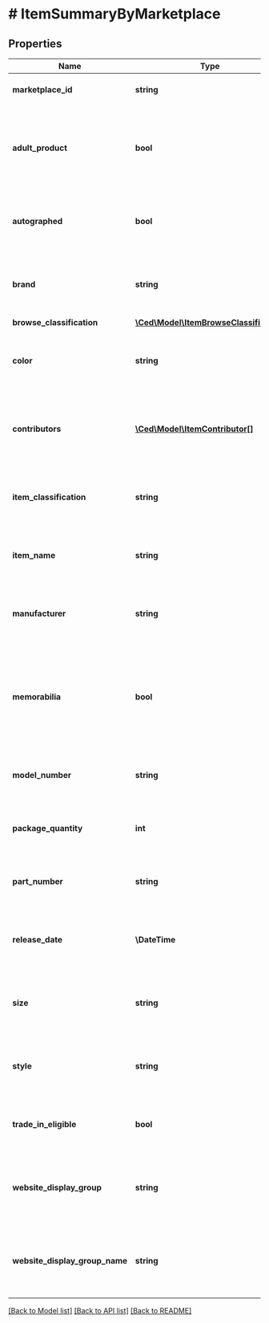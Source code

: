 # # ItemSummaryByMarketplace

## Properties

Name | Type | Description | Notes
------------ | ------------- | ------------- | -------------
**marketplace_id** | **string** | Amazon marketplace identifier. |
**adult_product** | **bool** | Identifies an Amazon catalog item is intended for an adult audience or is sexual in nature. | [optional]
**autographed** | **bool** | Identifies an Amazon catalog item is autographed by a player or celebrity. | [optional]
**brand** | **string** | Name of the brand associated with an Amazon catalog item. | [optional]
**browse_classification** | [**\Ced\Model\ItemBrowseClassification**](ItemBrowseClassification.md) |  | [optional]
**color** | **string** | Name of the color associated with an Amazon catalog item. | [optional]
**contributors** | [**\Ced\Model\ItemContributor[]**](ItemContributor.md) | Individual contributors to the creation of an item, such as the authors or actors. | [optional]
**item_classification** | **string** | Classification type associated with the Amazon catalog item. | [optional]
**item_name** | **string** | Name, or title, associated with an Amazon catalog item. | [optional]
**manufacturer** | **string** | Name of the manufacturer associated with an Amazon catalog item. | [optional]
**memorabilia** | **bool** | Identifies an Amazon catalog item is memorabilia valued for its connection with historical events, culture, or entertainment. | [optional]
**model_number** | **string** | Model number associated with an Amazon catalog item. | [optional]
**package_quantity** | **int** | Quantity of an Amazon catalog item in one package. | [optional]
**part_number** | **string** | Part number associated with an Amazon catalog item. | [optional]
**release_date** | **\DateTime** | First date on which an Amazon catalog item is shippable to customers. | [optional]
**size** | **string** | Name of the size associated with an Amazon catalog item. | [optional]
**style** | **string** | Name of the style associated with an Amazon catalog item. | [optional]
**trade_in_eligible** | **bool** | Identifies an Amazon catalog item is eligible for trade-in. | [optional]
**website_display_group** | **string** | Identifier of the website display group associated with an Amazon catalog item. | [optional]
**website_display_group_name** | **string** | Display name of the website display group associated with an Amazon catalog item. | [optional]

[[Back to Model list]](../../README.md#models) [[Back to API list]](../../README.md#endpoints) [[Back to README]](../../README.md)
